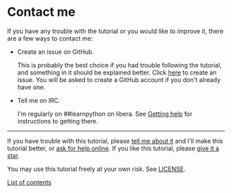 # Contact me

If you have any trouble with the tutorial or you would like to improve
it, there are a few ways to contact me:

- Create an issue on GitHub.

    This is probably the best choice if you had trouble following the
    tutorial, and something in it should be explained better. Click
    [here](https://github.com/Akuli/python-tutorial/issues/new) to
    create an issue. You will be asked to create a GitHub account if you
    don't already have one.

- Tell me on IRC.

    I'm regularly on ##learnpython on libera. See
    [Getting help](getting-help.md) for instructions to getting there.

***

If you have trouble with this tutorial, please
[tell me about it](./contact-me.md) and I'll make this tutorial better,
or [ask for help online](./getting-help.md).
If you like this tutorial, please [give it a
star](./README.md#how-can-i-thank-you-for-writing-and-sharing-this-tutorial).

You may use this tutorial freely at your own risk. See
[LICENSE](./LICENSE).

[List of contents](./README.md#list-of-contents)
